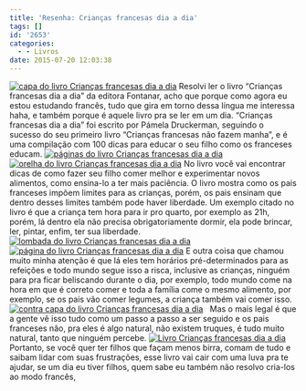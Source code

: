 ```yaml
---
title: 'Resenha: Crianças francesas dia a dia'
tags: []
id: '2653'
categories:
  - - Livros
date: 2015-07-20 12:03:38
---
```


[![capa do livro Crianças francesas dia a dia](http://natalia.blog.br/wp-content/uploads/2015/07/capa-do-livro-Crianças-francesas-dia-a-dia-1024x768.jpg)](http://natalia.blog.br/wp-content/uploads/2015/07/capa-do-livro-Crianças-francesas-dia-a-dia.jpg) Resolvi ler o livro “Crianças francesas dia a dia” da editora Fontanar, acho que porque como agora eu estou estudando francês, tudo que gira em torno dessa língua me interessa haha, e também porque é aquele livro pra se ler em um dia. “Crianças francesas dia a dia” foi escrito por Pámela Druckerman, seguindo o sucesso do seu primeiro livro “Crianças francesas não fazem manha”, e é uma compilação com 100 dicas para educar o seu filho como os franceses educam. [![páginas do livro Crianças francesas dia a dia](http://natalia.blog.br/wp-content/uploads/2015/07/páginas-do-livro-Crianças-francesas-dia-a-dia-1024x768.jpg)](http://natalia.blog.br/wp-content/uploads/2015/07/páginas-do-livro-Crianças-francesas-dia-a-dia.jpg) [![orelha do livro Crianças francesas dia a dia](http://natalia.blog.br/wp-content/uploads/2015/07/orelha-do-livro-Crianças-francesas-dia-a-dia-1024x768.jpg)](http://natalia.blog.br/wp-content/uploads/2015/07/orelha-do-livro-Crianças-francesas-dia-a-dia.jpg) No livro você vai encontrar dicas de como fazer seu filho comer melhor e experimentar novos alimentos, como ensina-lo a ter mais paciência. O livro mostra como os pais franceses impõem limites para as crianças, porém, os pais ensinam que dentro desses limites também pode haver liberdade. Um exemplo citado no livro é que a criança tem hora para ir pro quarto, por exemplo as 21h, porém, lá dentro ela não precisa obrigatoriamente dormir, ela pode brincar, ler, pintar, enfim, ter sua liberdade. [![lombada do livro Crianças francesas dia a dia](http://natalia.blog.br/wp-content/uploads/2015/07/lombada-do-livro-Crianças-francesas-dia-a-dia-1024x768.jpg)](http://natalia.blog.br/wp-content/uploads/2015/07/lombada-do-livro-Crianças-francesas-dia-a-dia.jpg) [![página do livro Crianças francesas dia a dia](http://natalia.blog.br/wp-content/uploads/2015/07/página-do-livro-Crianças-francesas-dia-a-dia-1024x768.jpg)](http://natalia.blog.br/wp-content/uploads/2015/07/página-do-livro-Crianças-francesas-dia-a-dia.jpg) E outra coisa que chamou muito minha atenção é que lá eles tem horários pré-determinados para as refeições e todo mundo segue isso a risca, inclusive as crianças, ninguém para pra ficar beliscando durante o dia, por exemplo, todo mundo come na hora em que é correto comer e toda a família come o mesmo alimento, por exemplo, se os pais vão comer legumes, a criança também vai comer isso. [![contra capa do livro Crianças francesas dia a dia](http://natalia.blog.br/wp-content/uploads/2015/07/contra-capa-do-livro-Crianças-francesas-dia-a-dia-1024x768.jpg)](http://natalia.blog.br/wp-content/uploads/2015/07/contra-capa-do-livro-Crianças-francesas-dia-a-dia.jpg)   Mas o mais legal é que a gente vê isso tudo como um passo a passo a ser seguido e os pais franceses não, pra eles é algo natural, não existem truques, é tudo muito natural, tanto que ninguém percebe. [![Livro Crianças francesas dia a dia](http://natalia.blog.br/wp-content/uploads/2015/07/Livro-Crianças-francesas-dia-a-dia-1024x768.jpg)](http://natalia.blog.br/wp-content/uploads/2015/07/Livro-Crianças-francesas-dia-a-dia.jpg) Portanto, se você quer ter filhos que façam menos birra, comam de tudo e saibam lidar com suas frustrações, esse livro vai cair com uma luva pra te ajudar, se um dia eu tiver filhos, quem sabe eu também não resolvo cria-los ao modo francês,